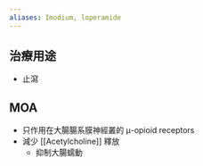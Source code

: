 ```yaml
---
aliases: Imodium, loperamide
---
```

## 治療用途
- 止瀉
## MOA
- 只作用在大腸腸系膜神經叢的 μ-opioid receptors
- 減少 [[Acetylcholine]] 釋放
	- 抑制大腸蠕動
